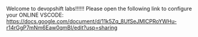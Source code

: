 Welcome to devopshift labs!!!!!!
Please open the following link to configure your ONLINE VSCODE:
https://docs.google.com/document/d/11k5Zq_8UfSeJMlCPRoYWHu-r14rGgP7mNm6Eaw0qmBI/edit?usp=sharing

